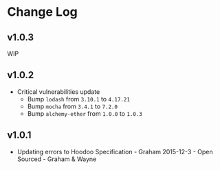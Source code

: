 # Change Log

## v1.0.3

WIP

## v1.0.2

- Critical vulnerabilities update
  - Bump `lodash` from `3.10.1` to `4.17.21`
  - Bump `mocha` from `3.4.1` to `7.2.0`
  - Bump `alchemy-ether` from `1.0.0` to `1.0.3`

## v1.0.1

- Updating errors to Hoodoo Specification - Graham 2015-12-3 - Open Sourced - Graham & Wayne
